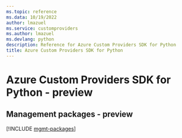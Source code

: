 ```yaml
---
ms.topic: reference
ms.data: 10/19/2022
author: lmazuel
ms.service: customproviders
ms.author: lmazuel
ms.devlang: python
description: Reference for Azure Custom Providers SDK for Python
title: Azure Custom Providers SDK for Python
---
```

# Azure Custom Providers SDK for Python - preview

## Management packages - preview
[!INCLUDE [mgmt-packages](custom-providers-mgmt-index.md)]